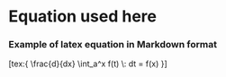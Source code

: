 # Equation used here

### Example of latex equation in Markdown format

[tex:{
    \frac{d}{dx} \int_a\^x f(t) \\: dt = f(x)
}]

